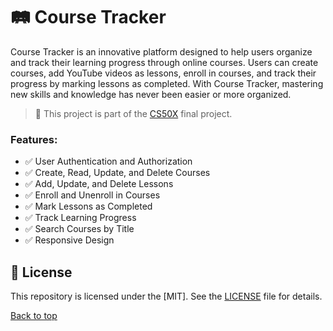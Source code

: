 # 🛤️ Course Tracker

Course Tracker is an innovative platform designed to help users organize and track their learning progress through online courses. Users can create courses, add YouTube videos as lessons, enroll in courses, and track their progress by marking lessons as completed. With Course Tracker, mastering new skills and knowledge has never been easier or more organized.

> 🐥 This project is part of the [CS50X](https://cs50.harvard.edu/x/2024/) final project.

### Features:

- ✅ User Authentication and Authorization
- ✅ Create, Read, Update, and Delete Courses
- ✅ Add, Update, and Delete Lessons
- ✅ Enroll and Unenroll in Courses
- ✅ Mark Lessons as Completed
- ✅ Track Learning Progress
- ✅ Search Courses by Title
- ✅ Responsive Design

## 📜 License

This repository is licensed under the [MIT]. See the [LICENSE](LICENSE) file for details.

[Back to top](#store-api)